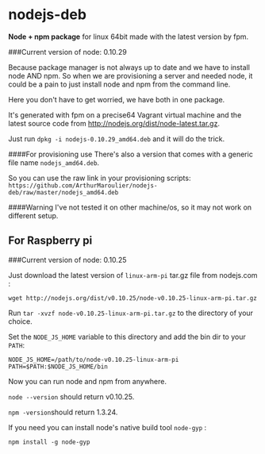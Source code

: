 nodejs-deb
==========

**Node + npm package** for linux 64bit made with the latest version by fpm.

###Current version of node: 0.10.29

Because package manager is not always up to date and we have to install node AND npm.
So when we are provisioning a server and needed node, it could be a pain to just install node and npm from the command line.

Here you don't have to get worried, we have both in one package.

It's generated with fpm on a precise64 Vagrant virtual machine and the latest source code from http://nodejs.org/dist/node-latest.tar.gz.

Just run ```dpkg -i nodejs-0.10.29_amd64.deb``` and it will do the trick.

####For provisioning use
There's also a version that comes with a generic file name ```nodejs_amd64.deb```.

So you can use the raw link in your provisioning scripts: ```https://github.com/ArthurMaroulier/nodejs-deb/raw/master/nodejs_amd64.deb```


####Warning
I've not tested it on other machine/os, so it may not work on different setup.



For Raspberry pi
----------------
###Current version of node: 0.10.25

Just download the latest version of ```linux-arm-pi``` tar.gz file from nodejs.com :

```wget http://nodejs.org/dist/v0.10.25/node-v0.10.25-linux-arm-pi.tar.gz```

Run ```tar -xvzf node-v0.10.25-linux-arm-pi.tar.gz``` to the directory of your choice.

Set the ```NODE_JS_HOME``` variable to this directory and add the bin dir to your ```PATH```:

```
NODE_JS_HOME=/path/to/node-v0.10.25-linux-arm-pi 
PATH=$PATH:$NODE_JS_HOME/bin 
```
Now you can run node and npm from anywhere.

```node --version``` should return v0.10.25.

```npm -version```should return 1.3.24.


If you need you can install node's native build tool ```node-gyp``` :

```npm install -g node-gyp```
